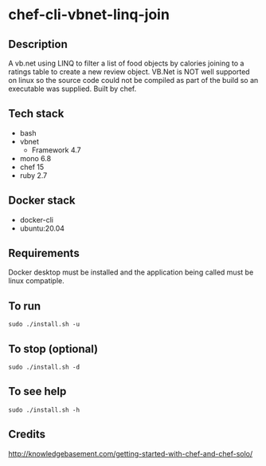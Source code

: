 # chef-cli-vbnet-linq-join

## Description
A vb.net using LINQ to filter
a list of food objects by calories
joining to a ratings table to create
a new review object.
VB.Net is NOT well supported on linux
so the source code could not be compiled
as part of the build so an executable was
supplied.
Built by chef.

## Tech stack
- bash
- vbnet
  - Framework 4.7
- mono 6.8
- chef 15
- ruby 2.7

## Docker stack
- docker-cli
- ubuntu:20.04

## Requirements
Docker desktop must be installed and the application
being called must be linux compatiple.

## To run
`sudo ./install.sh -u`

## To stop (optional)
`sudo ./install.sh -d`

## To see help
`sudo ./install.sh -h`

## Credits
http://knowledgebasement.com/getting-started-with-chef-and-chef-solo/
